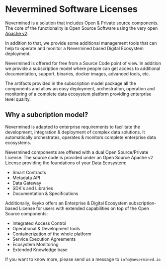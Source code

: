# Nevermined Software Licenses

Nevermined is a solution that includes Open & Private source components.
The core of the functionality is Open Source Software using the very open
[Apache v2](https://www.apache.org/licenses/LICENSE-2.0).

In addition to that, we provide some additional management tools that can help
to operate and monitor a Nevermined based Digital Ecosystem deployment.

Nevermined is offered for free from a Source Code point of view. In addition we
provide a subscription model where people can get access to additional
documentation, support, binaries, docker images, advanced tools, etc.

The artifacts provided in the subscription model package all the components
and allow an easy deployment, orchestration, operation and monitoring of a
complete data ecosystem platform providing enterprise level quality.


## Why a subcription model?

Nevermined is adapted to enterprise requirements to facilitate the development,
integration & deployment of complex data solutions. It automatically orchestrates,
operates & monitors complete enterprise data ecosystems.

Nevermined components are offered with a dual Open Source/Private License.
The source code is provided under an Open Source Apache v2 License providing
the foundations of your Data Ecosystem:

* Smart Contracts
* Metadata API
* Data Gateway
* SDK's and Libraries
* Documentation & Specifications

Additionally, Keyko offers an Enterprise & Digital Ecosystem subscription-based
License for users with extended capabilities on top of the Open Source components:

* Integrated Access Control
* Operational & Development tools
* Containerization of the whole platform
* Service Execution Agreements
* Ecosystem Monitoring
* Extended Knowledge base

If you want to know more, please send us a message to `info@nevermined.io`

